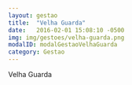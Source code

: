 ```yaml
---
layout: gestao
title:  "Velha Guarda"
date:   2016-02-01 15:08:10 -0500
img: img/gestoes/velha-guarda.png
modalID: modalGestaoVelhaGuarda
category: Gestao
---
```

Velha Guarda
